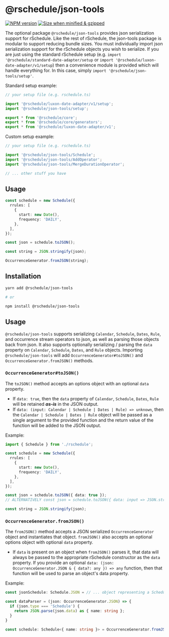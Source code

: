 # @rschedule/json-tools

[![NPM version](https://flat.badgen.net/npm/v/@rschedule/json-tools)](https://www.npmjs.com/package/@rschedule/json-tools) [![Size when minified & gzipped](https://flat.badgen.net/bundlephobia/minzip/@rschedule/json-tools)](https://bundlephobia.com/result?p=@rschedule/json-tools)

The optional package `@rschedule/json-tools` provides json serialization support for rSchedule. Like the rest of rSchedule, the json-tools package is modular to support reducing bundle sizes. You must individually import json serialization support for the rSchedule objects you wish to serialize. If you are just using the standard rSchedule setup (e.g. `import '@rschedule/standard-date-adapter/setup` or `import '@rschedule/luxon-date-adapter/v1/setup`) then a convenience module is provided which will handle everything for. In this case, simply `import '@rschedule/json-tools/setup'`.

Standard setup example:

```typescript
// your setup file (e.g. rschedule.ts)

import '@rschedule/luxon-date-adapter/v1/setup';
import '@rschedule/json-tools/setup';

export * from '@rschedule/core';
export * from '@rschedule/core/generators';
export * from '@rschedule/luxon-date-adapter/v1';
```

Custom setup example:

```ts
// your setup file (e.g. rschedule.ts)

import '@rschedule/json-tools/Schedule';
import '@rschedule/json-tools/AddOperator';
import '@rschedule/json-tools/MergeDurationOperator';

// ... other stuff you have
```

## Usage

```ts
const schedule = new Schedule({
  rrules: [
    {
      start: new Date(),
      frequency: 'DAILY',
    },
  ],
});

const json = schedule.toJSON();

const string = JSON.stringify(json);

OccurrenceGenerator.fromJSON(string);
```

## Installation

```bash
yarn add @rschedule/json-tools

# or

npm install @rschedule/json-tools
```

## Usage

`@rschedule/json-tools` supports serializing `Calendar`, `Schedule`, `Dates`, `Rule`, and occurrence stream operators to json, as well as parsing those objects back from json. It also supports optionally serializing / parsing the `data` property on `Calendar`, `Schedule`, `Dates`, and `Rule` objects. Importing `@rschedule/json-tools` will add `OccurrenceGenerator#toJSON()` and `OccurrenceGenerator.fromJSON()` methods.

### `OccurrenceGenerator#toJSON()`

The `toJSON()` method accepts an options object with an optional `data` property.

- If `data: true`, then the `data` property of `Calendar`, `Schedule`, `Dates`, `Rule` will be retained **_as-is_** in the JSON output.
- If `data: (input: Calendar | Schedule | Dates | Rule) => unknown`, then the `Calendar | Schedule | Dates | Rule` object will be passed as a single argument to the provided function and the return value of the function will be added to the JSON output.

Example:

```typescript
import { Schedule } from './rschedule';

const schedule = new Schedule({
  rrules: [
    {
      start: new Date(),
      frequency: 'DAILY',
    },
  ],
});

const json = schedule.toJSON({ data: true });
// ALTERNATIVELY const json = schedule.toJSON({ data: input => JSON.stringify(input.data) });

const string = JSON.stringify(json);
```

### `OccurrenceGenerator.fromJSON()`

The `fromJSON()` method accepts a JSON serialized `OccurrenceGenerator` object and instantiates that object. `fromJSON()` also accepts an optional options object with optional `data` property.

- If `data` is present on an object when `fromJSON()` parses it, that data will always be passed to the appropriate rSchedule constructor as the `data` property. If you provide an optional `data: (json: OccurrenceGenerator.JSON & { data?: any }) => any` function, then that function will be used to parse an object's data property.

Example:

```typescript
const jsonSchedule: Schedule.JSON = // ... object representing a Schedule

const dataParser = (json: OccurrenceGenerator.JSON) => {
  if (json.type === 'Schedule') {
    return JSON.parse(json.data) as { name: string };
  }
}

const schedule: Schedule<{ name: string }> = OccurrenceGenerator.fromJSON<{ name: string }>(jsonSchedule, { data: dataParser });
```
